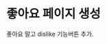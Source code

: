# 좋아요 페이지 생성

<!-- 좋아요 기능추가 왜이리 안될까요.

이제 성공했네요!
__키체인의 값을 변경하면 좋아요 기능추가 푸시가 부계정에서 가능합니다.__

~인증방식 oOath 에서 basic으로 변경후 사용~ -->

좋아요 말고 dislike 기능버튼 추가.
